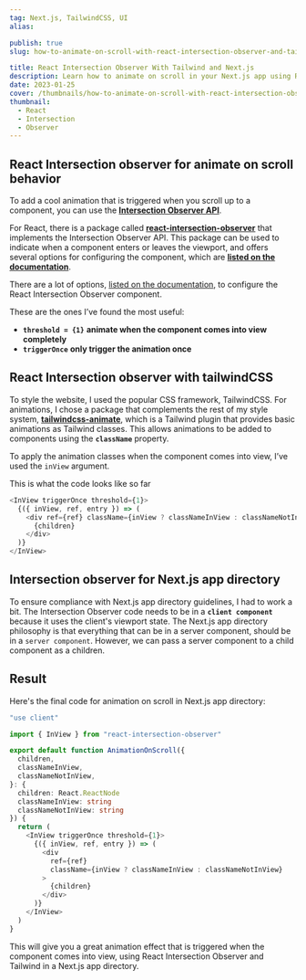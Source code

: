 ```yaml
---
tag: Next.js, TailwindCSS, UI
alias:

publish: true
slug: how-to-animate-on-scroll-with-react-intersection-observer-and-tailwind-in-a-nextjs-app

title: React Intersection Observer With Tailwind and Next.js
description: Learn how to animate on scroll in your Next.js app using React Intersection Observer and Tailwind CSS. Follow our step-by-step guide with code examples.
date: 2023-01-25
cover: /thumbnails/how-to-animate-on-scroll-with-react-intersection-observer-and-tailwind-in-a-nextjs-app.png
thumbnail:
  - React
  - Intersection
  - Observer
---
```


## React Intersection observer for animate on scroll behavior

To add a cool animation that is triggered when you scroll up to a component, you can use the [**Intersection Observer API**](https://developer.mozilla.org/en-US/docs/Web/API/Intersection_Observer_API).

For React, there is a package called [**react-intersection-observer**](https://github.com/thebuilder/react-intersection-observer) that implements the Intersection Observer API. This package can be used to indicate when a component enters or leaves the viewport, and offers several options for configuring the component, which are [**listed on the documentation**](https://www.npmjs.com/package/react-intersection-observer).

There are a lot of options, [listed on the documentation](https://www.npmjs.com/package/react-intersection-observer), to configure the React Intersection Observer component.

These are the ones I’ve found the most useful:

- **`threshold = {1}`** **animate when the component comes into view completely**
- **`triggerOnce`** **only trigger the animation once**

## React Intersection observer with tailwindCSS

To style the website, I used the popular CSS framework, TailwindCSS. For animations, I chose a package that complements the rest of my style system, [**tailwindcss-animate**](https://github.com/jamiebuilds/tailwindcss-animate), which is a Tailwind plugin that provides basic animations as Tailwind classes. This allows animations to be added to components using the **`className`** property.

To apply the animation classes when the component comes into view, I’ve used the `inView` argument.

This is what the code looks like so far

```typescript
<InView triggerOnce threshold={1}>
  {({ inView, ref, entry }) => (
    <div ref={ref} className={inView ? classNameInView : classNameNotInView}>
      {children}
    </div>
  )}
</InView>
```

## Intersection observer for Next.js app directory

To ensure compliance with Next.js app directory guidelines, I had to work a bit. The Intersection Observer code needs to be in a **`client component`** because it uses the client's viewport state. The Next.js app directory philosophy is that everything that can be in a server component, should be in a `server component`. However, we can pass a server component to a child component as a children.

## Result

Here's the final code for animation on scroll in Next.js app directory:

```typescript
"use client"

import { InView } from "react-intersection-observer"

export default function AnimationOnScroll({
  children,
  classNameInView,
  classNameNotInView,
}: {
  children: React.ReactNode
  classNameInView: string
  classNameNotInView: string
}) {
  return (
    <InView triggerOnce threshold={1}>
      {({ inView, ref, entry }) => (
        <div
          ref={ref}
          className={inView ? classNameInView : classNameNotInView}
        >
          {children}
        </div>
      )}
    </InView>
  )
}
```

This will give you a great animation effect that is triggered when the component comes into view, using React Intersection Observer and Tailwind in a Next.js app directory.
